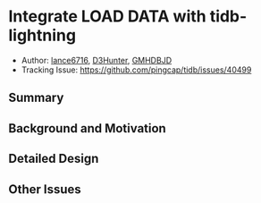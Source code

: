 # Integrate LOAD DATA with tidb-lightning
- Author: [lance6716](https://github.com/lance6716), [D3Hunter](https://github.com/D3Hunter), [GMHDBJD](https://github.com/GMHDBJD)
- Tracking Issue: https://github.com/pingcap/tidb/issues/40499

## Summary



## Background and Motivation

## Detailed Design

## Other Issues

